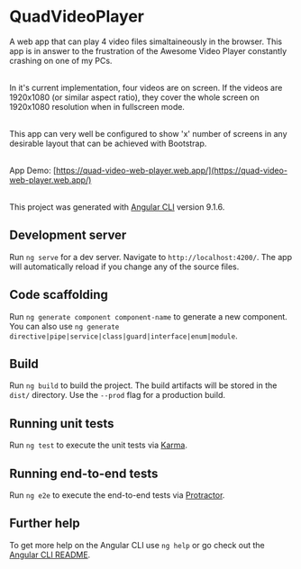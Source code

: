 # QuadVideoPlayer

A web app that can play 4 video files simaltaineously in the browser. This app is in answer to the frustration of the Awesome Video Player constantly crashing on one of my PCs.<br><br>

In it's current implementation, four videos are on screen. If the videos are 1920x1080 (or similar aspect ratio), they cover the whole screen on 1920x1080 resolution when in fullscreen mode.<br><br>

This app can very well be configured to show 'x' number of screens in any desirable layout that can be achieved with Bootstrap.<br><br>

App Demo: [https://quad-video-web-player.web.app/](https://quad-video-web-player.web.app/)<br><br>

This project was generated with [Angular CLI](https://github.com/angular/angular-cli) version 9.1.6.

## Development server

Run `ng serve` for a dev server. Navigate to `http://localhost:4200/`. The app will automatically reload if you change any of the source files.

## Code scaffolding

Run `ng generate component component-name` to generate a new component. You can also use `ng generate directive|pipe|service|class|guard|interface|enum|module`.

## Build

Run `ng build` to build the project. The build artifacts will be stored in the `dist/` directory. Use the `--prod` flag for a production build.

## Running unit tests

Run `ng test` to execute the unit tests via [Karma](https://karma-runner.github.io).

## Running end-to-end tests

Run `ng e2e` to execute the end-to-end tests via [Protractor](http://www.protractortest.org/).

## Further help

To get more help on the Angular CLI use `ng help` or go check out the [Angular CLI README](https://github.com/angular/angular-cli/blob/master/README.md).
